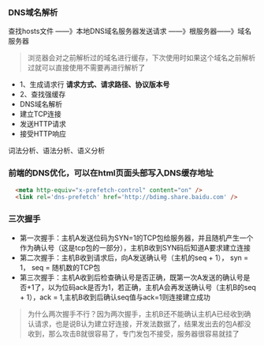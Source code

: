 ### DNS域名解析
查找hosts文件 ——》本地DNS域名服务器发送请求 ——》根服务器——》域名服务器
> 浏览器会对之前解析过的域名进行缓存，下次使用时如果这个域名之前解析过就可以直接使用不需要再进行解析了
- 1、生成请求行 **请求方式、请求路径、协议版本号**
- 2、查找强缓存
- DNS域名解析
- 建立TCP连接
- 发送HTTP请求
- 接受HTTP响应

词法分析、语法分析、语义分析


### 前端的DNS优化，可以在html页面头部写入DNS缓存地址
```html
  <meta http-equiv="x-prefetch-control" content="on" />
  <link rel='dns-prefetch' href='http://bdimg.share.baidu.com' />
```
### 三次握手
  - 第一次握手：主机A发送位码为SYN=1的TCP包给服务器，并且随机产生一个作为确认号（这是tcp包的一部分），主机B收到SYN码后知道A要求建立连接
  - 第二次握手：主机B收到请求后，向A发送确认号（主机的seq + 1）， syn = 1， seq = 随机数的TCP包
  - 第三次握手：主机A收到后检查确认号是否正确，既第一次A发送的确认号是否+1了，以为位码ack是否为1，若正确，主机A会再发送确认号（主机B的seq + 1），ack = 1,主机B收到后确认seq值与ack=1则连接建立成功
  
> 为什么两次握手不行？因为两次握手，主机B还不能确认主机A已经收到确认请求，也是说B认为建立好连接，开发法数据了，结果发出去的包A都没收到，那么攻击B就很容易了，专门发包不接受，服务器很容易就挂了